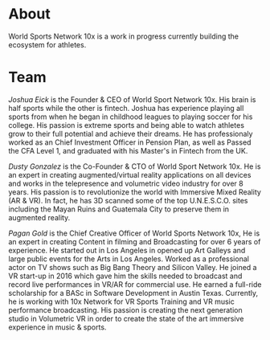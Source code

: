 # About

World Sports Network 10x is a work in progress currently building the ecosystem for athletes.

# Team
*Joshua Eick* is the Founder & CEO of World Sport Network 10x. His brain is half sports while the other is fintech. Joshua has experience playing all sports from when he began in childhood leagues to playing soccer for his college. His passion is extreme sports and being able to watch athletes grow to their full potential and achieve their dreams. He has professionaly worked as an Chief Investment Officer in Pension Plan, as well as Passed the CFA Level 1, and graduated with his Master's in Fintech from the UK. 

*Dusty Gonzalez* is the Co-Founder & CTO of World Sport Network 10x. He is an expert in creating augmented/virtual reality applications on all devices and works in the telepresence and volumetric video industry for over 8 years. His passion is to revolutionize the world with Immersive Mixed Reality (AR & VR). In fact, he has 3D scanned some of the top U.N.E.S.C.O. sites including the Mayan Ruins and Guatemala City to preserve them in augmented reality.

*Pagan Gold* is the Chief Creative Officer of World Sports Network 10x, He is an expert in creating Content in filming and Broadcasting for over 6 years of experience. He started out in Los Angeles in opened up Art Galleys and large public events for the Arts in Los Angeles. Worked as a professional actor on TV shows such as Big Bang Theory and Silicon Valley. He joined a VR start-up in 2016 which gave him the skills needed to broadcast and record live performances in VR/AR for commercial use. He earned a full-ride scholarship for a BASc in Software Development in Austin Texas. Currently, he is working with 10x Network for VR Sports Training and VR music performance broadcasting. His passion is creating the next generation studio in Volumetric VR in order to create the state of the art immersive experience in music & sports.

